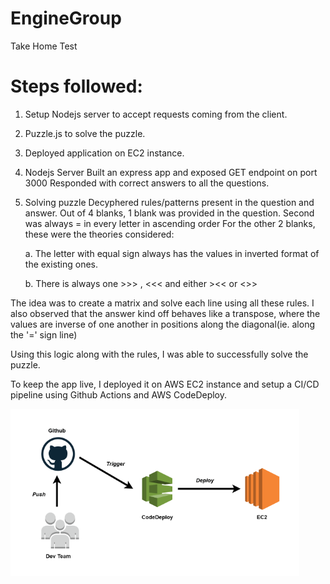 # EngineGroup
Take Home Test

# Steps followed:
1. Setup Nodejs server to accept requests coming from the client.
2. Puzzle.js to solve the puzzle.
3. Deployed application on EC2 instance.


1. Nodejs Server
    Built an express app and exposed GET endpoint on port 3000
    Responded with correct answers to all the questions.

2. Solving puzzle
    Decyphered rules/patterns present in the question and answer.
    Out of 4 blanks, 1 blank was provided in the question.
    Second was always = in every letter in ascending order
    For the other 2 blanks, these were the theories considered:

    a. The letter with equal sign always has the values in inverted format of the existing ones.

    b. There is always one >>> , <<< and either ><< or <>>

The idea was to create a matrix and solve each line using all these rules. 
I also observed that the answer kind off behaves like a transpose, where the values are inverse of one another in positions along the diagonal(ie. along the '=' sign line)

Using this logic along with the rules, I was able to successfully solve the puzzle.

To keep the app live, I deployed it on AWS EC2 instance and setup a CI/CD pipeline using Github Actions and AWS CodeDeploy.

![Screenshot](assests/action-deploy.png)



    